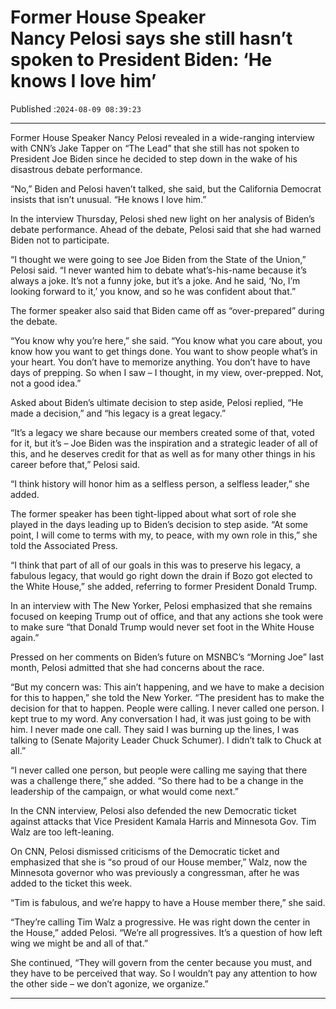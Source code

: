 # Former House Speaker Nancy Pelosi says she still hasn’t spoken to President Biden: ‘He knows I love him’

Published :`2024-08-09 08:39:23`

---

Former House Speaker Nancy Pelosi revealed in a wide-ranging interview with CNN’s Jake Tapper on “The Lead” that she still has not spoken to President Joe Biden since he decided to step down in the wake of his disastrous debate performance.

“No,” Biden and Pelosi haven’t talked, she said, but the California Democrat insists that isn’t unusual. “He knows I love him.”

In the interview Thursday, Pelosi shed new light on her analysis of Biden’s debate performance. Ahead of the debate, Pelosi said that she had warned Biden not to participate.

“I thought we were going to see Joe Biden from the State of the Union,” Pelosi said. “I never wanted him to debate what’s-his-name because it’s always a joke. It’s not a funny joke, but it’s a joke. And he said, ‘No, I’m looking forward to it,’ you know, and so he was confident about that.”

The former speaker also said that Biden came off as “over-prepared” during the debate.

“You know why you’re here,” she said. “You know what you care about, you know how you want to get things done. You want to show people what’s in your heart. You don’t have to memorize anything. You don’t have to have days of prepping. So when I saw – I thought, in my view, over-prepped. Not, not a good idea.”

Asked about Biden’s ultimate decision to step aside, Pelosi replied, “He made a decision,” and “his legacy is a great legacy.”

“It’s a legacy we share because our members created some of that, voted for it, but it’s – Joe Biden was the inspiration and a strategic leader of all of this, and he deserves credit for that as well as for many other things in his career before that,” Pelosi said.

“I think history will honor him as a selfless person, a selfless leader,” she added.

The former speaker has been tight-lipped about what sort of role she played in the days leading up to Biden’s decision to step aside. “At some point, I will come to terms with my, to peace, with my own role in this,” she told the Associated Press.

“I think that part of all of our goals in this was to preserve his legacy, a fabulous legacy, that would go right down the drain if Bozo got elected to the White House,” she added, referring to former President Donald Trump.

In an interview with The New Yorker, Pelosi emphasized that she remains focused on keeping Trump out of office, and that any actions she took were to make sure “that Donald Trump would never set foot in the White House again.”

Pressed on her comments on Biden’s future on MSNBC’s “Morning Joe” last month, Pelosi admitted that she had concerns about the race.

“But my concern was: This ain’t happening, and we have to make a decision for this to happen,” she told the New Yorker. “The president has to make the decision for that to happen. People were calling. I never called one person. I kept true to my word. Any conversation I had, it was just going to be with him. I never made one call. They said I was burning up the lines, I was talking to (Senate Majority Leader Chuck Schumer). I didn’t talk to Chuck at all.”

“I never called one person, but people were calling me saying that there was a challenge there,” she added. “So there had to be a change in the leadership of the campaign, or what would come next.”

In the CNN interview, Pelosi also defended the new Democratic ticket against attacks that Vice President Kamala Harris and Minnesota Gov. Tim Walz are too left-leaning.

On CNN, Pelosi dismissed criticisms of the Democratic ticket and emphasized that she is “so proud of our House member,” Walz, now the Minnesota governor who was previously a congressman, after he was added to the ticket this week.

“Tim is fabulous, and we’re happy to have a House member there,” she said.

“They’re calling Tim Walz a progressive. He was right down the center in the House,” added Pelosi. “We’re all progressives. It’s a question of how left wing we might be and all of that.”

She continued, “They will govern from the center because you must, and they have to be perceived that way. So I wouldn’t pay any attention to how the other side – we don’t agonize, we organize.”

---

